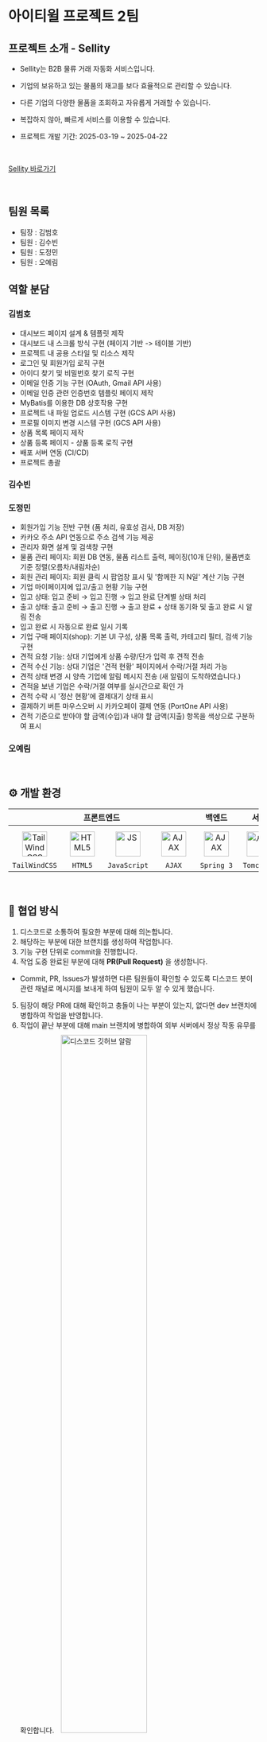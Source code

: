 # 아이티윌 프로젝트 2팀

## 프로젝트 소개 - Sellity

- Sellity는 B2B 물류 거래 자동화 서비스입니다.
- 기업의 보유하고 있는 물품의 재고를 보다 효율적으로 관리할 수 있습니다.
- 다른 기업의 다양한 물품을 조회하고 자유롭게 거래할 수 있습니다.
- 복잡하지 않아, 빠르게 서비스를 이용할 수 있습니다.

- 프로젝트 개발 기간: 2025-03-19 ~ 2025-04-22

<br>

  [Sellity 바로가기](http://34.168.32.224:8080/web/main)

<br>

## 팀원 목록

- 팀장 : 김범호 
- 팀원 : 김수빈
- 팀원 : 도정민
- 팀원 : 오예림

## 역할 분담

### 김범호

- 대시보드 페이지 설계 & 템플릿 제작
- 대시보드 내 스크롤 방식 구현 (페이지 기반 -> 테이블 기반)
- 프로젝트 내 공용 스타일 및 리소스 제작
- 로그인 및 회원가입 로직 구현
- 아이디 찾기 및 비밀번호 찾기 로직 구현
- 이메일 인증 기능 구현 (OAuth, Gmail API 사용)
- 이메일 인증 관련 인증번호 템플릿 페이지 제작
- MyBatis를 이용한 DB 상호작용 구현
- 프로젝트 내 파일 업로드 시스템 구현 (GCS API 사용)
- 프로필 이미지 변경 시스템 구현 (GCS API 사용)
- 상품 목록 페이지 제작
- 상품 등록 페이지 - 상품 등록 로직 구현
- 배포 서버 연동 (CI/CD)
- 프로젝트 총괄

### 김수빈


### 도정민
- 회원가입 기능 전반 구현 (폼 처리, 유효성 검사, DB 저장)
- 카카오 주소 API 연동으로 주소 검색 기능 제공
- 관리자 화면 설계 및 검색창 구현
- 물품 관리 페이지: 회원 DB 연동, 물품 리스트 출력, 페이징(10개 단위), 물품번호 기준 정렬(오름차/내림차순)
- 회원 관리 페이지: 회원 클릭 시 팝업창 표시 및 '함께한 지 N일' 계산 기능 구현
- 기업 마이페이지에 입고/출고 현황 기능 구현
- 입고 상태: 입고 준비 → 입고 진행 → 입고 완료 단계별 상태 처리
- 출고 상태: 출고 준비 → 출고 진행 → 출고 완료 + 상태 동기화 및 출고 완료 시 알림 전송
- 입고 완료 시 자동으로 완료 일시 기록
- 기업 구매 페이지(shop): 기본 UI 구성, 상품 목록 출력, 카테고리 필터, 검색 기능 구현
- 견적 요청 기능: 상대 기업에게 상품 수량/단가 입력 후 견적 전송
- 견적 수신 기능: 상대 기업은 '견적 현황' 페이지에서 수락/거절 처리 가능
- 견적 상태 변경 시 양측 기업에 알림 메시지 전송 (새 알림이 도착하였습니다.)
- 견적을 보낸 기업은 수락/거절 여부를 실시간으로 확인 가
- 견적 수락 시 '정산 현황'에 결제대기 상태 표시
- 결제하기 버튼 마우스오버 시 카카오페이 결제 연동 (PortOne API 사용)
- 견적 기준으로 받아야 할 금액(수입)과 내야 할 금액(지출) 항목을 색상으로 구분하여 표시



### 오예림


<br>

## ⚙️ 개발 환경

<table>
      <thead align="center">
        <tr>
          <th colspan="4" style="text-align:center;"><span style="font-size:16px;">프론트엔드</span></th>
          <th style="text-align:center;"><span style="font-size:16px">백엔드</span></th>
          <th style="text-align:center;"><span style="font-size:16px">서버</span></th>
          <th colspan="2" style="text-align:center;"><span style="font-size:16px;">DB</span></th>
        </tr>
      </thead>
      <tbody>
        <tr>
          <td align="center" style="text-align:center;">
            <a href="https://reactjs.org/" target="_blank"><img style="margin: 10px" src="https://noticon-static.tammolo.com/dgggcrkxq/image/upload/v1657314490/noticon/ur8spzfcq4acw7ijp68v.png" alt="TailWindCSS" height="50" /></a>
            <br>
            <code>TailWindCSS</code>
          </td>
          <td align="center" style="text-align:center; margin: 0 auto;">
            <a href="https://styled-components.com/" target="_blank"><img style="margin: 10px" src="https://noticon-static.tammolo.com/dgggcrkxq/image/upload/v1566995514/noticon/jufppyr8htislboas4ve.png" alt="HTML5" height="50" /></a>
            <br>
            <code>HTML5</code>
          </td>
          <td align="center" style="text-align:center; margin: 0 auto;">
            <a href="https://styled-components.com/" target="_blank"><img style="margin: 10px" src="https://noticon-static.tammolo.com/dgggcrkxq/image/upload/v1629279836/noticon/qopgwljhqw2ezqxnfjpe.png" alt="JS" height="50" /></a>
            <br>
            <code>JavaScript</code>
          </td>
          <td align="center" style="text-align:center; margin: 0 auto;">
            <a href="https://styled-components.com/" target="_blank"><img style="margin: 10px" src="https://noticon-static.tammolo.com/dgggcrkxq/image/upload/v1623252802/noticon/dwhdor3qcwlynwmnqsxy.png" alt="AJAX" height="50" /></a>
            <br>
            <code>AJAX</code>
          </td>
          <td align="center" style="text-align:center; margin: 0 auto;">
            <a href="https://styled-components.com/" target="_blank"><img style="margin: 10px" src="https://noticon-static.tammolo.com/dgggcrkxq/image/upload/v1566778017/noticon/ytjm1rralodyhvuggrpu.png" alt="AJAX" height="50" /></a>
            <br>
            <code>Spring 3</code>
          </td>
          <td align="center" style="text-align:center; margin: 0 auto;">
            <a href="https://styled-components.com/" target="_blank"><img style="margin: 10px" src="https://noticon-static.tammolo.com/dgggcrkxq/image/upload/v1576681183/noticon/cytfygu8ycqcg2vm7tte.png" alt="서버" height="50" /></a>
            <br>
            <code>Tomcat 9</code>
          </td>
<td align="center" style="text-align:center; margin: 0 auto;">
            <a href="https://styled-components.com/" target="_blank"><img style="margin: 10px" src="https://noticon-static.tammolo.com/dgggcrkxq/image/upload/v1603423163/noticon/az0cvs28lm7gxoowlsva.png" alt="MySQL" height="50" /></a>
            <br>
            <code>MySQL</code>
          </td>
</table>

<br>

## 🤝 협업 방식</a>

1. 디스코드로 소통하여 필요한 부분에 대해 의논합니다.
2. 해당하는 부분에 대한 브랜치를 생성하여 작업합니다.
3. 기능 구현 단위로 commit을 진행합니다.
4. 작업 도중 완료된 부분에 대해 **PR(Pull Request)** 을 생성합니다.
- Commit, PR, Issues가 발생하면 다른 팀원들이 확인할 수 있도록 디스코드 봇이 관련 채널로 메시지를 보내게 하여 팀원이 모두 알 수 있게 했습니다.
5. 팀장이 해당 PR에 대해 확인하고 충돌이 나는 부분이 있는지, 없다면 dev 브랜치에 병합하여 작업을 반영합니다.
6. 작업이 끝난 부분에 대해 main 브랜치에 병합하여 외부 서버에서 정상 작동 유무를 확인합니다.
    <img style="margin: 10px" width=60% src="./preview/discord.png" alt="디스코드 깃허브 알람"/>

## 🔀 브랜치 전략

- 프로젝트 기간 동안 팀원들이 모두 각기 다른 작업을 진행하기 때문에 작업 별로 브랜치를 나누고 dev 브랜치에 병합한 뒤, 문제가 없는 부분에 대해서는 main 브랜치에 병합하도록 진행했습니다.

<br>

## 📐 컨벤션

팀원 간의 원활한 소통과 협업을 위해 프로젝트 내에서 사용할 컨벤션을 정의했습니다.

### [🔗 브랜치 컨벤션](https://github.com/nailedReact/bokgungom-market/wiki/%F0%9F%93%A8-%EC%BB%A4%EB%B0%8B-%EC%BB%A8%EB%B2%A4%EC%85%98)

- 브랜치 명을 본인 이니셜로 작성하여 어떤 작업중인지 알 수 없어, 프로젝트 내에 다음과 같은 컨벤션을 따르도록 했습니다.

    ```
        - 브랜치는 영어로 작성하며, dev_로 시작합니다.
        - 반드시 대략적인 기능을 포함하도록 했습니다. (dev_product)
        - 선택에 따라 브랜치 이름 마지막 부분에 본인 식별자를 했습니다. (dev_product_oyl)
    ```

<br>

### [🔗 코드 컨벤션]
- 프로젝트 내에서 사용할 코드 컨벤션을 정의했습니다.

    ```
        - 클래스명은 PascalCase, 메서드명은 camelCase으로 작성합니다.
        - 변수 및 상수는 반드시 의미가 있고, 의미를 알 수 있는 이름으로 작성합니다.
        - 연산자와 피연산자 사이에는 항상 1칸의 공백을 삽입합니다.
        - 메서드 호출 시, 매개변수 사이에는 항상 1칸의 공백을 삽입합니다.
        - 생성한 클래스, 메소드에는 주석으로 설명을 표시합니다.
        - Test 클래스일 경우, 클래스 이름은 반드시 마지막에 Test가 붙도록 작성합니다.
    ```

## 페이지 미리보기

<table width="100%">
<tr>
    <th colspan="1">메인 페이지</th>
</tr>

<tr align="center">
    <td valign="top" width="100%">
    메인 페이지
    </td>
</tr>

</table>

<br>


